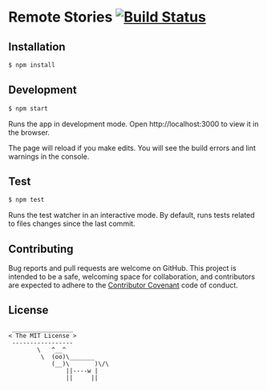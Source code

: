 # Remote Stories [![Build Status](https://travis-ci.org/ayrton/remotestories.svg?branch=master)](https://travis-ci.org/ayrton/remotestories)

## Installation

```sh
$ npm install
```

## Development

```sh
$ npm start
```

Runs the app in development mode.
Open http://localhost:3000 to view it in the browser.

The page will reload if you make edits.
You will see the build errors and lint warnings in the console.

## Test

```sh
$ npm test
```

Runs the test watcher in an interactive mode.
By default, runs tests related to files changes since the last commit.

## Contributing

Bug reports and pull requests are welcome on GitHub. This project is intended to be a
safe, welcoming space for collaboration, and contributors are expected to adhere
to the [Contributor Covenant](http://contributor-covenant.org/) code of conduct.

## License

```
 _________________
< The MIT License >
 -----------------
        \   ^__^
         \  (oo)\_______
            (__)\       )\/\
                ||----w |
                ||     ||
```
